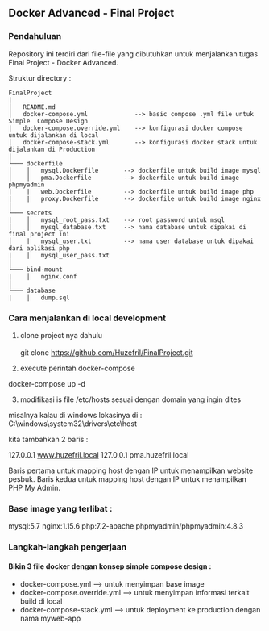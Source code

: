 
## Docker Advanced - Final Project
### Pendahuluan

Repository ini terdiri dari file-file yang dibutuhkan untuk menjalankan tugas Final Project - Docker Advanced.

Struktur directory :

```
FinalProject
|
│   README.md
│   docker-compose.yml             --> basic compose .yml file untuk Simple  Compose Design
|   docker-compose.override.yml    --> konfigurasi docker compose untuk dijalankan di local
│   docker-compose-stack.yml       --> konfigurasi docker stack untuk dijalankan di Production   
|
└─── dockerfile
│    │   mysql.Dockerfile       --> dockerfile untuk build image mysql
│    │   pma.Dockerfile         --> dockerfile untuk build image phpmyadmin
|    |   web.Dockerfile         --> dockerfile untuk build image php
|    |   proxy.Dockerfile       --> dockerfile untuk build image nginx  
│   
└─── secrets
|    │   mysql_root_pass.txt    --> root password untuk msql
|    │   mysql_database.txt     --> nama database untuk dipakai di final project ini
│    |   mysql_user.txt         --> nama user database untuk dipakai dari aplikasi php
|    │   mysql_user_pass.txt
│   
└─── bind-mount
|    │   nginx.conf
│   
└─── database
|    │   dump.sql

```

### Cara menjalankan di local development

1. clone project nya dahulu <br/>       
git clone https://github.com/Huzefril/FinalProject.git

2. execute perintah docker-compose

docker-compose up -d

3. modifikasi is file /etc/hosts sesuai dengan domain yang ingin dites

misalnya kalau di windows lokasinya di : C:\windows\system32\drivers\etc\host

kita tambahkan 2 baris :

127.0.0.1 www.huzefril.local
127.0.0.1 pma.huzefril.local

Baris pertama untuk mapping host dengan IP untuk menampilkan website pesbuk.
Baris kedua untuk mapping host dengan IP untuk menampilkan PHP My Admin.


### Base image yang terlibat :

mysql:5.7
nginx:1.15.6
php:7.2-apache
phpmyadmin/phpmyadmin:4.8.3


### Langkah-langkah pengerjaan


#### Bikin 3 file docker dengan konsep simple compose design :

- docker-compose.yml   --> untuk menyimpan base image 
- docker-compose.override.yml --> untuk menyimpan informasi terkait build di local
- docker-compose-stack.yml --> untuk deployment ke production dengan nama myweb-app



